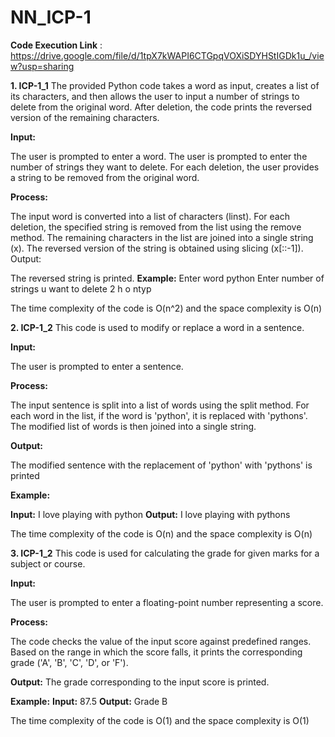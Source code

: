# NN_ICP-1

**Code Execution Link** : https://drive.google.com/file/d/1tpX7kWAPI6CTGpqVOXiSDYHStIGDk1u_/view?usp=sharing

**1. ICP-1_1**
The provided Python code takes a word as input, creates a list of its characters, and then allows the user to input a number of strings to delete from the original word. After deletion, the code prints the reversed version of the remaining characters.

**Input:**

The user is prompted to enter a word.
The user is prompted to enter the number of strings they want to delete.
For each deletion, the user provides a string to be removed from the original word.

**Process:**

The input word is converted into a list of characters (linst).
For each deletion, the specified string is removed from the list using the remove method.
The remaining characters in the list are joined into a single string (x).
The reversed version of the string is obtained using slicing (x[::-1]).
Output:

The reversed string is printed.
**Example:**
Enter word
python
Enter number of strings u want to delete
2
h
o
ntyp

The time complexity of the code is O(n^2) and the space complexity is O(n)


**2. ICP-1_2**
This code is used to modify or replace a word in a sentence.

**Input:**

The user is prompted to enter a sentence.

**Process:**

The input sentence is split into a list of words using the split method.
For each word in the list, if the word is 'python', it is replaced with 'pythons'.
The modified list of words is then joined into a single string.

**Output:**

The modified sentence with the replacement of 'python' with 'pythons' is printed

**Example:**

**Input:** 
I love playing with python
**Output:**
I love playing with pythons

The time complexity of the code is O(n) and the space complexity is O(n)

**3. ICP-1_2**
This code is used for calculating the grade for given marks for a subject or course.

**Input:**

The user is prompted to enter a floating-point number representing a score.

**Process:**

The code checks the value of the input score against predefined ranges.
Based on the range in which the score falls, it prints the corresponding grade ('A', 'B', 'C', 'D', or 'F').

**Output:**
The grade corresponding to the input score is printed.

**Example:**
**Input:**
87.5
**Output:**
Grade B

The time complexity of the code is O(1) and the space complexity is O(1)





